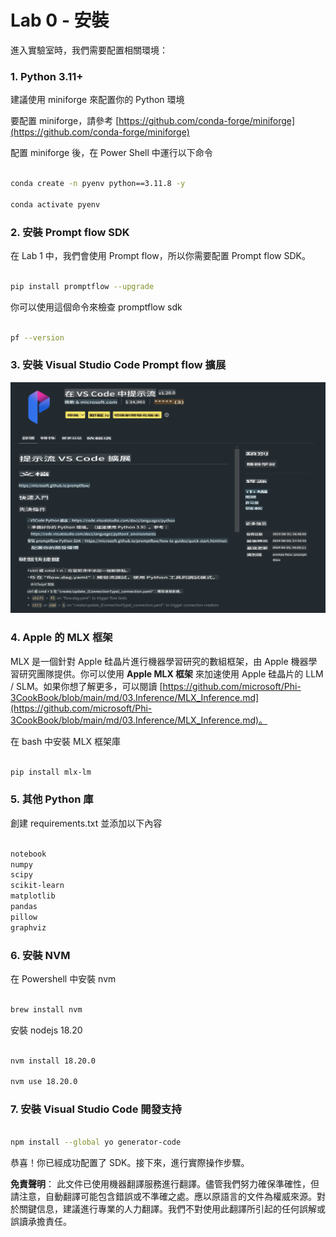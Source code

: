 # **Lab 0 - 安裝**

進入實驗室時，我們需要配置相關環境：

### **1. Python 3.11+**

建議使用 miniforge 來配置你的 Python 環境

要配置 miniforge，請參考 [https://github.com/conda-forge/miniforge](https://github.com/conda-forge/miniforge)

配置 miniforge 後，在 Power Shell 中運行以下命令

```bash

conda create -n pyenv python==3.11.8 -y

conda activate pyenv

```

### **2. 安裝 Prompt flow SDK**

在 Lab 1 中，我們會使用 Prompt flow，所以你需要配置 Prompt flow SDK。

```bash

pip install promptflow --upgrade

```

你可以使用這個命令來檢查 promptflow sdk

```bash

pf --version

```

### **3. 安裝 Visual Studio Code Prompt flow 擴展**

![pf](../../../../../../../translated_images/pf_ext.2830ee3df27421bce4a776ce6474a025c28f3886dac2272d60b70572a9a87040.tw.png)

### **4. Apple 的 MLX 框架**

MLX 是一個針對 Apple 硅晶片進行機器學習研究的數組框架，由 Apple 機器學習研究團隊提供。你可以使用 **Apple MLX 框架** 來加速使用 Apple 硅晶片的 LLM / SLM。如果你想了解更多，可以閱讀 [https://github.com/microsoft/Phi-3CookBook/blob/main/md/03.Inference/MLX_Inference.md](https://github.com/microsoft/Phi-3CookBook/blob/main/md/03.Inference/MLX_Inference.md)。

在 bash 中安裝 MLX 框架庫

```bash

pip install mlx-lm

```

### **5. 其他 Python 庫**

創建 requirements.txt 並添加以下內容

```txt

notebook
numpy 
scipy 
scikit-learn 
matplotlib 
pandas 
pillow 
graphviz

```

### **6. 安裝 NVM**

在 Powershell 中安裝 nvm

```bash

brew install nvm

```

安裝 nodejs 18.20

```bash

nvm install 18.20.0

nvm use 18.20.0

```

### **7. 安裝 Visual Studio Code 開發支持**

```bash

npm install --global yo generator-code

```

恭喜！你已經成功配置了 SDK。接下來，進行實際操作步驟。

**免責聲明**：
此文件已使用機器翻譯服務進行翻譯。儘管我們努力確保準確性，但請注意，自動翻譯可能包含錯誤或不準確之處。應以原語言的文件為權威來源。對於關鍵信息，建議進行專業的人力翻譯。我們不對使用此翻譯所引起的任何誤解或誤讀承擔責任。